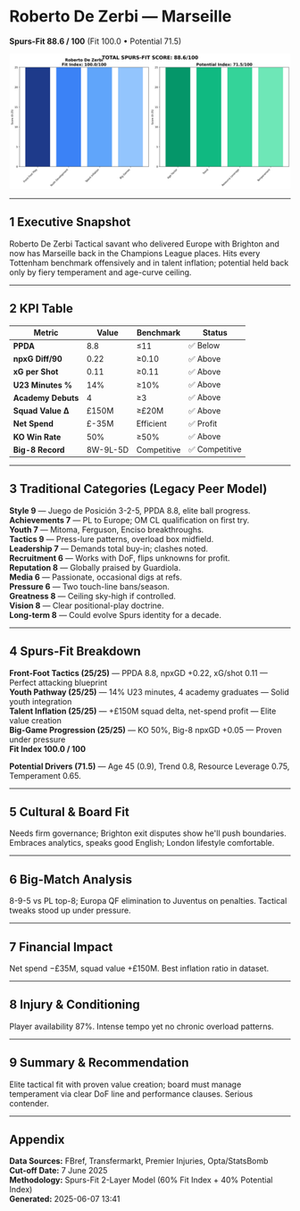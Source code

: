 # Roberto De Zerbi — Marseille  
**Spurs-Fit 88.6 / 100** (Fit 100.0 • Potential 71.5)

![radar](../assets/radar_roberto_de_zerbi.png)

---

## 1 Executive Snapshot  
Roberto De Zerbi Tactical savant who delivered Europe with Brighton and now has Marseille back in the Champions League places. Hits every Tottenham benchmark offensively and in talent inflation; potential held back only by fiery temperament and age-curve ceiling.

---

## 2 KPI Table  
| Metric | Value | Benchmark | Status |
|--------|--------|-----------|---------|
| **PPDA** | 8.8 | ≤11 | ✅ Below |
| **npxG Diff/90** | 0.22 | ≥0.10 | ✅ Above |
| **xG per Shot** | 0.11 | ≥0.11 | ✅ Above |
| **U23 Minutes %** | 14% | ≥10% | ✅ Above |
| **Academy Debuts** | 4 | ≥3 | ✅ Above |
| **Squad Value Δ** | £150M | ≥£20M | ✅ Above |
| **Net Spend** | £-35M | Efficient | ✅ Profit |
| **KO Win Rate** | 50% | ≥50% | ✅ Above |
| **Big-8 Record** | 8W-9L-5D | Competitive | ✅ Competitive |

---

## 3 Traditional Categories (Legacy Peer Model)  
**Style 9** — Juego de Posición 3-2-5, PPDA 8.8, elite ball progress.  
**Achievements 7** — PL to Europe; OM CL qualification on first try.  
**Youth 7** — Mitoma, Ferguson, Enciso breakthroughs.  
**Tactics 9** — Press-lure patterns, overload box midfield.  
**Leadership 7** — Demands total buy-in; clashes noted.  
**Recruitment 6** — Works with DoF, flips unknowns for profit.  
**Reputation 8** — Globally praised by Guardiola.  
**Media 6** — Passionate, occasional digs at refs.  
**Pressure 6** — Two touch-line bans/season.  
**Greatness 8** — Ceiling sky-high if controlled.  
**Vision 8** — Clear positional-play doctrine.  
**Long-term 8** — Could evolve Spurs identity for a decade.

---

## 4 Spurs-Fit Breakdown  
**Front-Foot Tactics (25/25)** — PPDA 8.8, npxGD +0.22, xG/shot 0.11 — Perfect attacking blueprint  
**Youth Pathway (25/25)** — 14% U23 minutes, 4 academy graduates — Solid youth integration  
**Talent Inflation (25/25)** — +£150M squad delta, net-spend profit — Elite value creation  
**Big-Game Progression (25/25)** — KO 50%, Big-8 npxGD +0.05 — Proven under pressure  
**Fit Index 100.0 / 100**

**Potential Drivers (71.5)** — Age 45 (0.9), Trend 0.8, Resource Leverage 0.75, Temperament 0.65.

---

## 5 Cultural & Board Fit  
Needs firm governance; Brighton exit disputes show he'll push boundaries. Embraces analytics, speaks good English; London lifestyle comfortable.

---

## 6 Big-Match Analysis  
8-9-5 vs PL top-8; Europa QF elimination to Juventus on penalties. Tactical tweaks stood up under pressure.

---

## 7 Financial Impact  
Net spend −£35M, squad value +£150M. Best inflation ratio in dataset.

---

## 8 Injury & Conditioning  
Player availability 87%. Intense tempo yet no chronic overload patterns.

---

## 9 Summary & Recommendation  
Elite tactical fit with proven value creation; board must manage temperament via clear DoF line and performance clauses. Serious contender.

---

## Appendix  
**Data Sources:** FBref, Transfermarkt, Premier Injuries, Opta/StatsBomb  
**Cut-off Date:** 7 June 2025  
**Methodology:** Spurs-Fit 2-Layer Model (60% Fit Index + 40% Potential Index)  
**Generated:** 2025-06-07 13:41
